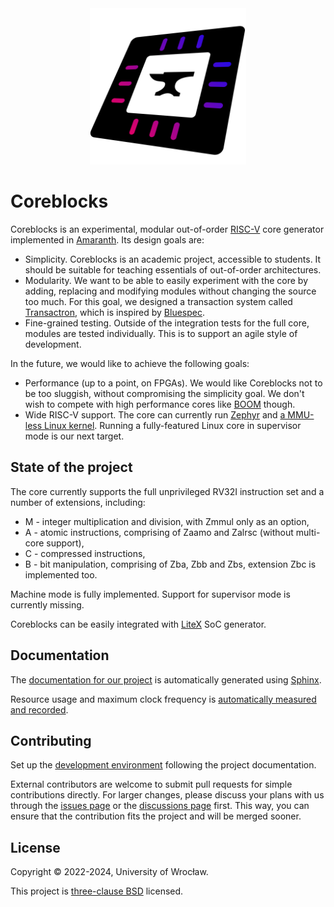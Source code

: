 <div align="center">
    <img src="docs/images/logo.svg" width="250" />
</div>

# Coreblocks

Coreblocks is an experimental, modular out-of-order [RISC-V](https://riscv.org/specifications/) core generator implemented in [Amaranth](https://github.com/amaranth-lang/amaranth/). Its design goals are:

 * Simplicity. Coreblocks is an academic project, accessible to students.
   It should be suitable for teaching essentials of out-of-order architectures.
 * Modularity. We want to be able to easily experiment with the core by adding, replacing and modifying modules without changing the source too much.
   For this goal, we designed a transaction system called [Transactron](https://github.com/kuznia-rdzeni/transactron), which is inspired by [Bluespec](http://wiki.bluespec.com/).
 * Fine-grained testing. Outside of the integration tests for the full core, modules are tested individually.
   This is to support an agile style of development.

In the future, we would like to achieve the following goals:

 * Performance (up to a point, on FPGAs). We would like Coreblocks not to be too sluggish, without compromising the simplicity goal.
   We don't wish to compete with high performance cores like [BOOM](https://github.com/riscv-boom/riscv-boom) though.
 * Wide RISC-V support.
   The core can currently run [Zephyr](https://github.com/kuznia-rdzeni/zephyr-on-litex-coreblocks) and [a MMU-less Linux kernel](https://github.com/kuznia-rdzeni/linux-on-litex-coreblocks).
   Running a fully-featured Linux core in supervisor mode is our next target.

## State of the project

The core currently supports the full unprivileged RV32I instruction set and a number of extensions, including:

 * M - integer multiplication and division, with Zmmul only as an option,
 * A - atomic instructions, comprising of Zaamo and Zalrsc (without multi-core support),
 * C - compressed instructions,
 * B - bit manipulation, comprising of Zba, Zbb and Zbs, extension Zbc is implemented too.

Machine mode is fully implemented. Support for supervisor mode is currently missing.

Coreblocks can be easily integrated with [LiteX](https://github.com/enjoy-digital/litex) SoC generator.

## Documentation

The [documentation for our project](https://kuznia-rdzeni.github.io/coreblocks/) is automatically generated using [Sphinx](https://www.sphinx-doc.org/).

Resource usage and maximum clock frequency is [automatically measured and recorded](https://kuznia-rdzeni.github.io/coreblocks/dev/benchmark/).

## Contributing

Set up the [development environment](https://kuznia-rdzeni.github.io/coreblocks/Development_environment.html) following the project documentation.

External contributors are welcome to submit pull requests for simple contributions directly.
For larger changes, please discuss your plans with us through the [issues page](https://github.com/kuznia-rdzeni/coreblocks/issues) or the [discussions page](https://github.com/kuznia-rdzeni/coreblocks/discussions) first.
This way, you can ensure that the contribution fits the project and will be merged sooner.

## License

Copyright © 2022-2024, University of Wrocław.

This project is [three-clause BSD](https://github.com/kuznia-rdzeni/coreblocks/blob/master/LICENSE) licensed.
